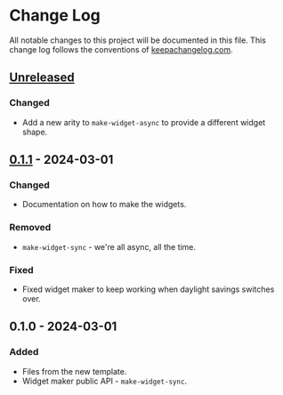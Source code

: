 # Change Log
All notable changes to this project will be documented in this file. This change log follows the conventions of [keepachangelog.com](http://keepachangelog.com/).

## [Unreleased]
### Changed
- Add a new arity to `make-widget-async` to provide a different widget shape.

## [0.1.1] - 2024-03-01
### Changed
- Documentation on how to make the widgets.

### Removed
- `make-widget-sync` - we're all async, all the time.

### Fixed
- Fixed widget maker to keep working when daylight savings switches over.

## 0.1.0 - 2024-03-01
### Added
- Files from the new template.
- Widget maker public API - `make-widget-sync`.

[Unreleased]: https://sourcehost.site/your-name/fibonacci/compare/0.1.1...HEAD
[0.1.1]: https://sourcehost.site/your-name/fibonacci/compare/0.1.0...0.1.1
